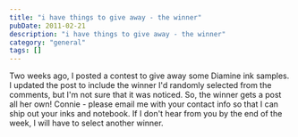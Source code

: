 ```yaml
---
title: "i have things to give away - the winner"
pubDate: 2011-02-21
description: "i have things to give away - the winner"
category: "general"
tags: []
---
```


Two weeks ago, I posted a contest to give away some Diamine ink samples. I updated the post to include the winner I'd randomly selected from the comments, but I'm not sure that it was noticed. So, the winner gets a post all her own! Connie - please email me with your contact info so that I can ship out your inks and notebook. If I don't hear from you by the end of the week, I will have to select another winner.

